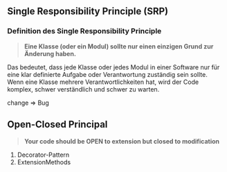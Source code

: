 
## Single Responsibility Principle (SRP)

### Definition des Single Responsibility Principle

> **Eine Klasse (oder ein Modul) sollte nur einen einzigen Grund zur Änderung haben.**

Das bedeutet, dass jede Klasse oder jedes Modul in einer Software nur für eine klar definierte Aufgabe oder Verantwortung zuständig sein sollte. Wenn eine Klasse mehrere Verantwortlichkeiten hat, wird der Code komplex, schwer verständlich und schwer zu warten.


change => Bug


## Open-Closed Principal

>**Your code should be OPEN to extension but closed to modification**

1. Decorator-Pattern
2. ExtensionMethods




